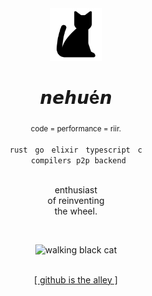 <div align="center" style="position: relative; z-index: 1;">
  <img src="/cat.png" width="84" alt="cat icon"/>
</div>

<div align="center">
  <h1>𝙣𝙚𝙝𝙪é𝙣</h1>
  <sub>code = performance = riir.</sub>
</div>

<br>

<div align="center">
  <code>rust</code> &nbsp; <code>go</code> &nbsp; <code>elixir</code> &nbsp; <code>typescript</code> &nbsp; <code>c</code>
  <br>
  &nbsp; <code>compilers</code>&nbsp; <code>p2p</code>&nbsp; <code>backend</code>
</div>

<br>

<p align="center" style="max-width: 600px;">
  enthusiast<br>
  of reinventing<br>
  the wheel.
</p>

<br>

<p align="center">
  <img src="https://media.tenor.com/NnJae5EoiXwAAAAj/cute-happy.gif" width="70" alt="walking black cat"/>
</p>

<br>

<div align="center">
  <a href="https://github.com/nehu3n" target="_blank">[ github is the alley ]</a>
</div>
